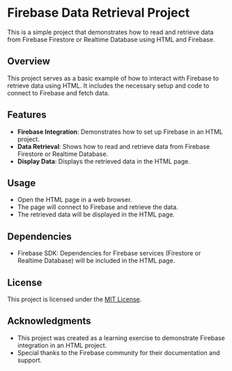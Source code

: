 # Firebase Data Retrieval Project

This is a simple project that demonstrates how to read and retrieve data from Firebase Firestore or Realtime Database using HTML and Firebase.

## Overview

This project serves as a basic example of how to interact with Firebase to retrieve data using HTML. It includes the necessary setup and code to connect to Firebase and fetch data.

## Features

- **Firebase Integration**: Demonstrates how to set up Firebase in an HTML project.
- **Data Retrieval**: Shows how to read and retrieve data from Firebase Firestore or Realtime Database.
- **Display Data**: Displays the retrieved data in the HTML page.

## Usage

- Open the HTML page in a web browser.
- The page will connect to Firebase and retrieve the data.
- The retrieved data will be displayed in the HTML page.

## Dependencies

- Firebase SDK: Dependencies for Firebase services (Firestore or Realtime Database) will be included in the HTML page.

## License

This project is licensed under the [MIT License](LICENSE).

## Acknowledgments

- This project was created as a learning exercise to demonstrate Firebase integration in an HTML project.
- Special thanks to the Firebase community for their documentation and support.
